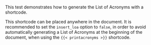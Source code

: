 This test demonstrates how to generate the List of Acronyms with a shortcode.

This shortcode can be placed anywhere in the document. It is recommended to set
the `insert_loa` option to `false`, in order to avoid automatically generating
a List of Acronyms at the beginning of the document, when using the
`{{< printacronyms >}}` shortcode.